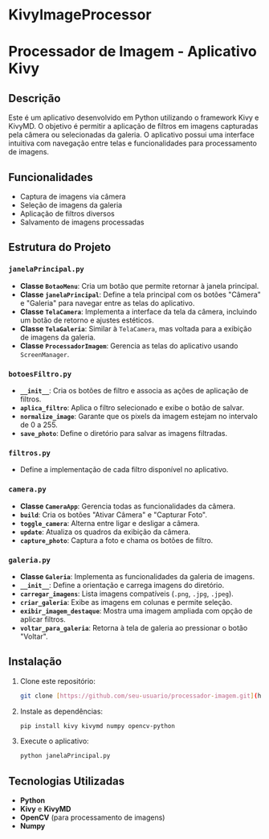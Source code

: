 # KivyImageProcessor

# Processador de Imagem - Aplicativo Kivy

## Descrição
Este é um aplicativo desenvolvido em Python utilizando o framework Kivy e KivyMD. O objetivo é permitir a aplicação de filtros em imagens capturadas pela câmera ou selecionadas da galeria. O aplicativo possui uma interface intuitiva com navegação entre telas e funcionalidades para processamento de imagens.

## Funcionalidades
- Captura de imagens via câmera
- Seleção de imagens da galeria
- Aplicação de filtros diversos
- Salvamento de imagens processadas

## Estrutura do Projeto

### `janelaPrincipal.py`
- **Classe `BotaoMenu`**: Cria um botão que permite retornar à janela principal.
- **Classe `janelaPrincipal`**: Define a tela principal com os botões "Câmera" e "Galeria" para navegar entre as telas do aplicativo.
- **Classe `TelaCamera`**: Implementa a interface da tela da câmera, incluindo um botão de retorno e ajustes estéticos.
- **Classe `TelaGaleria`**: Similar à `TelaCamera`, mas voltada para a exibição de imagens da galeria.
- **Classe `ProcessadorImagem`**: Gerencia as telas do aplicativo usando `ScreenManager`.

### `botoesFiltro.py`
- **`__init__`**: Cria os botões de filtro e associa as ações de aplicação de filtros.
- **`aplica_filtro`**: Aplica o filtro selecionado e exibe o botão de salvar.
- **`normalize_image`**: Garante que os pixels da imagem estejam no intervalo de 0 a 255.
- **`save_photo`**: Define o diretório para salvar as imagens filtradas.

### `filtros.py`
- Define a implementação de cada filtro disponível no aplicativo.

### `camera.py`
- **Classe `CameraApp`**: Gerencia todas as funcionalidades da câmera.
- **`build`**: Cria os botões "Ativar Câmera" e "Capturar Foto".
- **`toggle_camera`**: Alterna entre ligar e desligar a câmera.
- **`update`**: Atualiza os quadros da exibição da câmera.
- **`capture_photo`**: Captura a foto e chama os botões de filtro.

### `galeria.py`
- **Classe `Galeria`**: Implementa as funcionalidades da galeria de imagens.
- **`__init__`**: Define a orientação e carrega imagens do diretório.
- **`carregar_imagens`**: Lista imagens compatíveis (`.png`, `.jpg`, `.jpeg`).
- **`criar_galeria`**: Exibe as imagens em colunas e permite seleção.
- **`exibir_imagem_destaque`**: Mostra uma imagem ampliada com opção de aplicar filtros.
- **`voltar_para_galeria`**: Retorna à tela de galeria ao pressionar o botão "Voltar".

## Instalação
1. Clone este repositório:
   ```bash
   git clone [https://github.com/seu-usuario/processador-imagem.git](https://github.com/Alex1105br/KivyImageProcessor.git)
   ```
2. Instale as dependências:
   ```bash
   pip install kivy kivymd numpy opencv-python
   ```
3. Execute o aplicativo:
   ```bash
   python janelaPrincipal.py
   ```

## Tecnologias Utilizadas
- **Python**
- **Kivy** e **KivyMD**
- **OpenCV** (para processamento de imagens)
- **Numpy**





